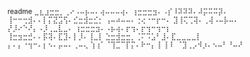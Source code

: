 readme
⣀⣆⣰⣒⣒⡀⢀⠔⠠⠤⡦⠤⠄⢴⠤⠤⠤⢴⠄
⢰⣒⣒⣒⣲⠄⠠⡎⠸⠽⠽⠽⠄⠼⡭⠭⠭⡽⠄
⢸⠒⠒⢒⣺⠄⠄⡇⡍⣝⣩⢫⠄⣊⣒⣺⣒⣊⡂
⢠⠤⠴⠤⠤⠄⢐⢔⠐⠒⡖⠒⠄
⣹⢸⢍⢉⢽⠄⢀⢼⠠⠤⡧⠤⠄
⡜⡸⠔⠑⠜⡄⠠⡸⢀⣀⣇⣀⠄
⢰⣒⣒⣒⣲⠄⠠⡦⢴⠄⡖⢲⠄⡖⢲⠒⢲⠒⡆
⢸⣒⣲⣒⣚⠄⠄⡯⢽⠄⣏⣹⠄⡇⡸⠄⢸⣀⡇
⣑⣒⣺⣒⣒⡀⢈⠍⠩⣡⠃⣸⠄⣏⣀⣀⣀⣀⡇
⡄⠄⡄⠐⢲⠒⠄⡆⠢⠄⡤⠤⠄⢀⠤⢄
⢱⢰⠁⠈⢹⣉⠉⡏⡍⠄⠗⠒⡄⢸     ⢸
  ⠇    ⠈⣹⢀⡠⠺⡰⠄⠢⠤⠃⠘⠤⠜
